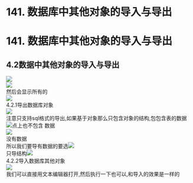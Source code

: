 # 141. 数据库中其他对象的导入与导出

<a name="08FuZ"></a>
# 141. 数据库中其他对象的导入与导出
<a name="DslIr"></a>
## 4.2数据中其他对象的导入与导出
![](http://vipkshttp1.wiz.cn/ks/share/resources/163f0f41-f047-4ea1-82c0-ce8d7aa1476e/3b647b55-514d-4703-9722-ff3572b5bcd3/index_files/0.755208292313964.png#align=left&display=inline&height=931&message=%E4%B8%8A%E4%BC%A0%E5%9B%BE%E7%89%87%E5%A4%B1%E8%B4%A5%EF%BC%8C%E8%AF%B7%E9%87%8D%E8%AF%95&percent=0&status=uploading&width=289)<br />![](http://vipkshttp1.wiz.cn/ks/share/resources/163f0f41-f047-4ea1-82c0-ce8d7aa1476e/3b647b55-514d-4703-9722-ff3572b5bcd3/index_files/0.962960104314899.png#align=left&display=inline&height=170&originHeight=179&originWidth=582&status=uploading&width=554)<br />然后会显示所有的<br />![](http://vipkshttp1.wiz.cn/ks/share/resources/163f0f41-f047-4ea1-82c0-ce8d7aa1476e/3b647b55-514d-4703-9722-ff3572b5bcd3/index_files/0.8173262504589589.png#align=left&display=inline&height=632&originHeight=632&originWidth=535&status=uploading&width=535)<br />4.2.1导出数据库对象<br />![](https://cdn.nlark.com/yuque/0/2019/png/349894/1561371762909-fbbef8d1-dd17-4e80-b80d-930c0cd766ac.png#align=left&display=inline&height=355&originHeight=709&originWidth=1107&size=0&status=done&width=554)<br />注意只支持sql格式的导出,如果基于对象那么只包含对象的结构,包包含表的数据![](https://cdn.nlark.com/yuque/0/2019/png/349894/1561371762877-86174a73-f4cf-4fa4-930d-d5019b60a2d3.png#align=left&display=inline&height=39&originHeight=39&originWidth=144&size=0&status=done&width=144)点上也不包含 数据<br />![](http://vipkshttp1.wiz.cn/ks/share/resources/163f0f41-f047-4ea1-82c0-ce8d7aa1476e/3b647b55-514d-4703-9722-ff3572b5bcd3/index_files/0.4184294880849877.png#align=left&display=inline&height=572&message=%E4%B8%8A%E4%BC%A0%E5%9B%BE%E7%89%87%E5%A4%B1%E8%B4%A5%EF%BC%8C%E8%AF%B7%E9%87%8D%E8%AF%95&percent=0&status=uploading&width=554)<br />没有数据<br />所以我们要导有数据的要选![](https://cdn.nlark.com/yuque/0/2019/png/349894/1561371762862-dfa65095-f7bd-42f8-bf40-d4e3b9ce26d1.png#align=left&display=inline&height=29&originHeight=29&originWidth=188&size=0&status=done&width=188)<br />只导结构![](https://cdn.nlark.com/yuque/0/2019/png/349894/1561371762879-41fc1226-d8f6-494b-8757-fa58ad99b897.png#align=left&display=inline&height=30&originHeight=30&originWidth=184&size=0&status=done&width=184)<br />4.2.2导入数据库其他对象<br />![](https://cdn.nlark.com/yuque/0/2019/png/349894/1561371762865-1ab27231-22da-4951-bc2d-c083cf264bd7.png#align=left&display=inline&height=29&originHeight=29&originWidth=188&size=0&status=done&width=188)<br />我们可以直接用文本编辑器打开,然后执行一下也可以,和导入的效果是一样的
